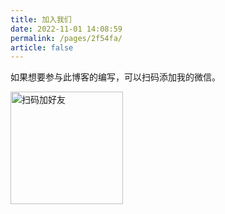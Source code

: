 ```yaml
---
title: 加入我们
date: 2022-11-01 14:08:59
permalink: /pages/2f54fa/
article: false
---
```


如果想要参与此博客的编写，可以扫码添加我的微信。

<div style="align:center">
    <img :src="$withBase('/img/qrcode/wechat.jpeg')" alt="扫码加好友" width=180/>
</div>